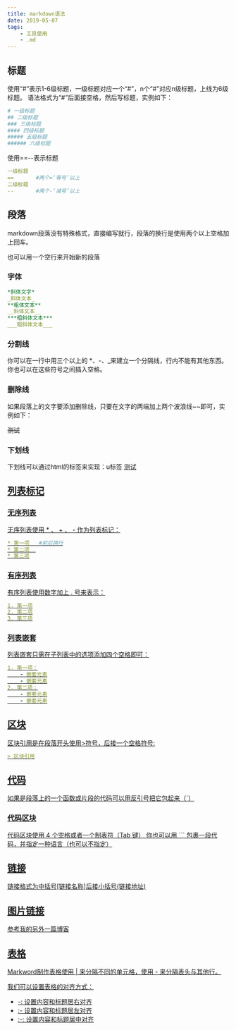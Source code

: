 ```yaml
---
title: markdown语法
date: 2019-05-07
tags: 
    - 工具使用
    - .md
---
```

## 标题
使用“#”表示1-6级标题，一级标题对应一个“#”，n个“#”对应n级标题，上线为6级标题。
语法格式为“#”后面接空格，然后写标题，实例如下：
```yaml
# 一级标题
## 二级标题
### 三级标题
#### 四级标题
##### 五级标题
###### 六级标题
```
使用==--表示标题
```yaml
一级标题
==       #两个=‘等号’以上
二级标题
--       #两个-‘减号’以上

```

## 段落
   markdown段落没有特殊格式，直接编写就行，段落的换行是使用两个以上空格加上回车。
    
   也可以用一个空行来开始新的段落
   
### 字体
```yaml
*斜体文字*
_斜体文本_
**粗体文本**
__斜体文本__
***粗斜体文本***
___粗斜体文本___
```
### 分割线
你可以在一行中用三个以上的 *、-、_来建立一个分隔线，行内不能有其他东西。你也可以在这些符号之间插入空格。
### 删除线
如果段落上的文字要添加删除线，只要在文字的两端加上两个波浪线~~即可，实例如下：

~~测试~~

### 下划线
下划线可以通过html的标签来实现：u标签
<u>测试

## 列表标记
### 无序列表
无序列表使用 * 、 + 、 - 作为列表标记：
```yaml
* 第一项   #前后换行
* 第二项  
* 第三项
```
### 有序列表
有序列表使用数字加上 . 号来表示：
```yaml
1. 第一项
2. 第二项
3. 第三项
```
### 列表嵌套
列表嵌套只需在子列表中的选项添加四个空格即可：
```yaml
1. 第一项：
    - 嵌套元素
    - 嵌套元素
2. 第二项：
    - 嵌套元素
    - 嵌套元素
```
## 区块
区块引用是在段落开头使用>符号，后接一个空格符号:
```yaml
> 区块引用
```
## 代码
如果是段落上的一个函数或片段的代码可以用反引号把它包起来（`）
### 代码区块
代码区块使用 4 个空格或者一个制表符（Tab 键）
你也可以用 ``` 包裹一段代码，并指定一种语言（也可以不指定）


## 链接
链接格式为中括号[链接名称]后接小括号(链接地址)

## 图片链接
[参考我的另外一篇博客](https://www.rms360.top/2019/01/02/hexo%E6%8F%92%E5%85%A5%E5%9B%BE%E7%89%87/)

## 表格
Markword制作表格使用 | 来分隔不同的单元格，使用 - 来分隔表头与其他行。

我们可以设置表格的对齐方式：
* -: 设置内容和标题居右对齐
* :- 设置内容和标题居左对齐
* :-: 设置内容和标题居中对齐